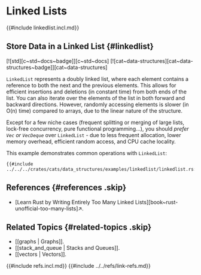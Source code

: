 # Linked Lists

{{#include linkedlist.incl.md}}

## Store Data in a Linked List {#linkedlist}

[![std][c~std~docs~badge]][c~std~docs] [![cat~data-structures][cat~data-structures~badge]][cat~data-structures]

`LinkedList` represents a doubly linked list, where each element contains a reference to both the next and the previous elements. This allows for efficient insertions and deletions (in constant time) from both ends of the list. You can also iterate over the elements of the list in both forward and backward directions. However, randomly accessing elements is slower (in O(n) time) compared to arrays, due to the linear nature of the structure.

Except for a few niche cases (frequent splitting or merging of large lists, lock-free concurrency, pure functional programming...), you should _prefer `Vec` or `VecDeque`_ over `LinkedList` - due to less frequent allocation, lower memory overhead, efficient random access, and CPU cache locality.

This example demonstrates common operations with `LinkedList`:

```rust,editable
{{#include ../../../crates/cats/data_structures/examples/linkedlist/linkedlist.rs:example}}
```

## References {#references .skip}

- [Learn Rust by Writing Entirely Too Many Linked Lists][book~rust-unofficial-too-many-lists]↗.

## Related Topics {#related-topics .skip}

- [[graphs | Graphs]].
- [[stack_and_queue | Stacks and Queues]].
- [[vectors | Vectors]].

{{#include refs.incl.md}}
{{#include ../../refs/link-refs.md}}

<div class="hidden">
</div>
